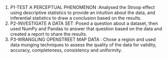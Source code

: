 1. P1-TEST A PERCEPTUAL PHENOMENON :Analysed the Stroop effect using descriptive statistics to provide an intuition about the data, and
   inferential statistics to draw a conclusion based on the results. 
2. P2-INVESTIGATE A DATA SET :Posed a question about a dataset, then used NumPy and Pandas to answer that question based on the data and 
   created a report to share the results.
3. P3-WRANGLING OPENSTREET MAP DATA : Chose a region and used data munging techniques to assess the quality of the data for validity, 
   accuracy, completeness, consistency and uniformity.
